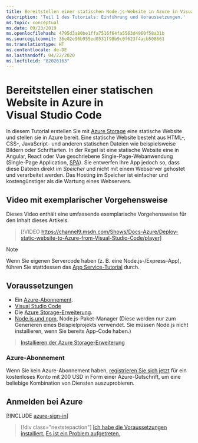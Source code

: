 ```yaml
---
title: Bereitstellen einer statischen Node.js-Website in Azure in Visual Studio Code
description: 'Teil 1 des Tutorials: Einführung und Voraussetzungen.'
ms.topic: conceptual
ms.date: 09/23/2019
ms.openlocfilehash: 4795d3a80be1ffa7516f64fa5563d4960f58a31b
ms.sourcegitcommit: 36e02e96b955ed0531f98b9c0f623f4acb508661
ms.translationtype: HT
ms.contentlocale: de-DE
ms.lasthandoff: 04/22/2020
ms.locfileid: "82026163"
---
```

# <a name="deploy-a-static-website-to-azure-from-visual-studio-code"></a>Bereitstellen einer statischen Website in Azure in Visual Studio Code

In diesem Tutorial erstellen Sie mit [Azure Storage](https://docs.microsoft.com/azure/storage) eine statische Website und stellen sie in Azure bereit. Eine statische Website besteht aus HTML-, CSS-, JavaScript- und anderen statischen Dateien wie beispielsweise Bildern oder Schriftarten. In der Regel ist eine statische Website eine in Angular, React oder Vue geschriebene Single-Page-Webanwendung (Single-Page Application, [SPA](https://en.wikipedia.org/wiki/Single-page_application)). Sie entwerfen Ihre App jedoch so, dass diese Dateien direkt im _Speicher_ und nicht mit einem Webserver gehostet und verarbeitet werden. Das Hosting im Speicher ist einfacher und kostengünstiger als die Wartung eines Webservers.

## <a name="walkthrough-video"></a>Video mit exemplarischer Vorgehensweise

Dieses Video enthält eine umfassende exemplarische Vorgehensweise für den Inhalt dieses Artikels.

> [!VIDEO https://channel9.msdn.com/Shows/Docs-Azure/Deploy-static-website-to-Azure-from-Visual-Studio-Code/player]

> [!NOTE]
> Wenn Sie eigenen Servercode haben (z. B. eine Node.js-/Express-App), führen Sie stattdessen das [App Service-Tutorial](tutorial-vscode-azure-app-service-node-01.md) durch.

## <a name="prerequisites"></a>Voraussetzungen

- Ein [Azure-Abonnement](#azure-subscription).
- [Visual Studio Code](https://code.visualstudio.com/)
- Die [Azure Storage-Erweiterung](https://marketplace.visualstudio.com/items?itemName=ms-azuretools.vscode-azurestorage).
- [Node.js und npm](https://nodejs.org/en/download), Node.js-Paket-Manager (Diese werden nur zum Generieren eines Beispielprojekts verwendet. Sie müssen Node.js nicht installieren, wenn Sie bereits App-Code haben.)

> <a class="tutorial-install-extension-btn" href="vscode:extension/ms-azuretools.vscode-azurestorage">Installieren der Azure Storage-Erweiterung</a>

### <a name="azure-subscription"></a>Azure-Abonnement

Wenn Sie kein Azure-Abonnement haben, [registrieren Sie sich jetzt](https://azure.microsoft.com/free/?utm_source=campaign&utm_campaign=vscode-tutorial-static-website&mktingSource=vscode-tutorial-static-website) für ein kostenloses Konto mit 200 USD in Form einer Azure-Gutschrift, um eine beliebige Kombination von Diensten auszuprobieren.

## <a name="sign-in-to-azure"></a>Anmelden bei Azure

[!INCLUDE [azure-sign-in](includes/azure-sign-in.md)]

> [!div class="nextstepaction"]
> [Ich habe die Voraussetzungen installiert.](tutorial-vscode-static-website-node-02.md) [Es ist ein Problem aufgetreten.](https://www.research.net/r/PWZWZ52?tutorial=node-deployment-staticwebsite&step=getting-started)
